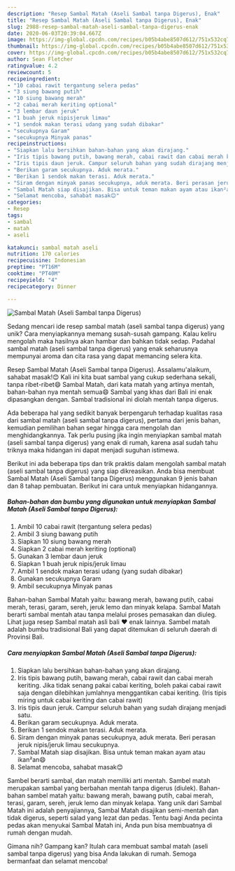 ```yaml
---
description: "Resep Sambal Matah (Aseli Sambal tanpa Digerus), Enak"
title: "Resep Sambal Matah (Aseli Sambal tanpa Digerus), Enak"
slug: 2988-resep-sambal-matah-aseli-sambal-tanpa-digerus-enak
date: 2020-06-03T20:39:04.667Z
image: https://img-global.cpcdn.com/recipes/b05b4abe8507d612/751x532cq70/sambal-matah-aseli-sambal-tanpa-digerus-foto-resep-utama.jpg
thumbnail: https://img-global.cpcdn.com/recipes/b05b4abe8507d612/751x532cq70/sambal-matah-aseli-sambal-tanpa-digerus-foto-resep-utama.jpg
cover: https://img-global.cpcdn.com/recipes/b05b4abe8507d612/751x532cq70/sambal-matah-aseli-sambal-tanpa-digerus-foto-resep-utama.jpg
author: Sean Fletcher
ratingvalue: 4.2
reviewcount: 5
recipeingredient:
- "10 cabai rawit tergantung selera pedas"
- "3 siung bawang putih"
- "10 siung bawang merah"
- "2 cabai merah keriting optional"
- "3 lembar daun jeruk"
- "1 buah jeruk nipisjeruk limau"
- "1 sendok makan terasi udang yang sudah dibakar"
- "secukupnya Garam"
- "secukupnya Minyak panas"
recipeinstructions:
- "Siapkan lalu bersihkan bahan-bahan yang akan dirajang."
- "Iris tipis bawang putih, bawang merah, cabai rawit dan cabai merah keriting. Jika tidak senang pakai cabai keriting, boleh pakai cabai rawit saja dengan dilebihkan jumlahnya menggantikan cabai keriting. (Iris tipis miring untuk cabai keriting dan cabai rawit)"
- "Iris tipis daun jeruk. Campur seluruh bahan yang sudah dirajang menjadi satu."
- "Berikan garam secukupnya. Aduk merata."
- "Berikan 1 sendok makan terasi. Aduk merata."
- "Siram dengan minyak panas secukupnya, aduk merata. Beri perasan jeruk nipis/jeruk limau secukupnya."
- "Sambal Matah siap disajikan. Bisa untuk teman makan ayam atau ikan²an😄"
- "Selamat mencoba, sahabat masak😊"
categories:
- Resep
tags:
- sambal
- matah
- aseli

katakunci: sambal matah aseli 
nutrition: 170 calories
recipecuisine: Indonesian
preptime: "PT16M"
cooktime: "PT40M"
recipeyield: "4"
recipecategory: Dinner

---
```



![Sambal Matah (Aseli Sambal tanpa Digerus)](https://img-global.cpcdn.com/recipes/b05b4abe8507d612/751x532cq70/sambal-matah-aseli-sambal-tanpa-digerus-foto-resep-utama.jpg)

Sedang mencari ide resep sambal matah (aseli sambal tanpa digerus) yang unik? Cara menyiapkannya memang susah-susah gampang. Kalau keliru mengolah maka hasilnya akan hambar dan bahkan tidak sedap. Padahal sambal matah (aseli sambal tanpa digerus) yang enak seharusnya mempunyai aroma dan cita rasa yang dapat memancing selera kita.

Resep Sambal Matah (Aseli Sambal tanpa Digerus). Assalamu&#39;alaikum, sahabat masak!😊 Kali ini kita buat sambal yang cukup sederhana sekali, tanpa ribet-ribet😄 Sambal Matah, dari kata matah yang artinya mentah, bahan-bahan nya mentah semua😄 Sambal yang khas dari Bali ini enak dipasangkan dengan. Sambal tradisional ini diolah mentah tanpa digerus.

Ada beberapa hal yang sedikit banyak berpengaruh terhadap kualitas rasa dari sambal matah (aseli sambal tanpa digerus), pertama dari jenis bahan, kemudian pemilihan bahan segar hingga cara mengolah dan menghidangkannya. Tak perlu pusing jika ingin menyiapkan sambal matah (aseli sambal tanpa digerus) yang enak di rumah, karena asal sudah tahu triknya maka hidangan ini dapat menjadi suguhan istimewa.


Berikut ini ada beberapa tips dan trik praktis dalam mengolah sambal matah (aseli sambal tanpa digerus) yang siap dikreasikan. Anda bisa membuat Sambal Matah (Aseli Sambal tanpa Digerus) menggunakan 9 jenis bahan dan 8 tahap pembuatan. Berikut ini cara untuk menyiapkan hidangannya.

<!--inarticleads1-->

##### Bahan-bahan dan bumbu yang digunakan untuk menyiapkan Sambal Matah (Aseli Sambal tanpa Digerus):

1. Ambil 10 cabai rawit (tergantung selera pedas)
1. Ambil 3 siung bawang putih
1. Siapkan 10 siung bawang merah
1. Siapkan 2 cabai merah keriting (optional)
1. Gunakan 3 lembar daun jeruk
1. Siapkan 1 buah jeruk nipis/jeruk limau
1. Ambil 1 sendok makan terasi udang (yang sudah dibakar)
1. Gunakan secukupnya Garam
1. Ambil secukupnya Minyak panas


Bahan-bahan Sambal Matah yaitu: bawang merah, bawang putih, cabai merah, terasi, garam, sereh, jeruk lemo dan minyak kelapa. Sambal Matah berarti sambal mentah atau tanpa melalui proses pemasakan dan diuleg. Lihat juga resep Sambal matah asli bali ♥️ enak lainnya. Sambel matah adalah bumbu tradisional Bali yang dapat ditemukan di seluruh daerah di Provinsi Bali. 

<!--inarticleads2-->

##### Cara menyiapkan Sambal Matah (Aseli Sambal tanpa Digerus):

1. Siapkan lalu bersihkan bahan-bahan yang akan dirajang.
1. Iris tipis bawang putih, bawang merah, cabai rawit dan cabai merah keriting. Jika tidak senang pakai cabai keriting, boleh pakai cabai rawit saja dengan dilebihkan jumlahnya menggantikan cabai keriting. (Iris tipis miring untuk cabai keriting dan cabai rawit)
1. Iris tipis daun jeruk. Campur seluruh bahan yang sudah dirajang menjadi satu.
1. Berikan garam secukupnya. Aduk merata.
1. Berikan 1 sendok makan terasi. Aduk merata.
1. Siram dengan minyak panas secukupnya, aduk merata. Beri perasan jeruk nipis/jeruk limau secukupnya.
1. Sambal Matah siap disajikan. Bisa untuk teman makan ayam atau ikan²an😄
1. Selamat mencoba, sahabat masak😊


Sambel berarti sambal, dan matah memiliki arti mentah. Sambel matah merupakan sambal yang berbahan mentah tanpa digerus (diulek). Bahan-bahan sambel matah yaitu: bawang merah, bawang putih, cabai merah, terasi, garam, sereh, jeruk lemo dan minyak kelapa. Yang unik dari Sambal Matah ini adalah penyajiannya, Sambal Matah disajikan semi-mentah dan tidak digerus, seperti salad yang lezat dan pedas. Tentu bagi Anda pecinta pedas akan menyukai Sambal Matah ini, Anda pun bisa membuatnya di rumah dengan mudah. 

Gimana nih? Gampang kan? Itulah cara membuat sambal matah (aseli sambal tanpa digerus) yang bisa Anda lakukan di rumah. Semoga bermanfaat dan selamat mencoba!
